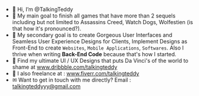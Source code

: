 - 👋 Hi, I’m @TalkingTeddy
- 🤡 My main goal to finish all games that have more than 2 sequels including but not limited to Assassins Creed, Watch Dogs, Wolfestien (is that how it's pronounced?).
- 🧩 My secondary goal is to create Gorgeous User Interfaces and Seamless User Experience Designs for Clients, Implement Designs as Front-End to create `Websites`, `Mobile Applications`, `Softwares`. Also I thrive when writing **Back-End Code** because that's how I started.
- 🎨 Find my ultimate UI / UX Designs that puts Da Vinci's of the world to shame at www.dribbble.com/talkingteddy
- 🥽 I also freelance at : www.fiverr.com/talkingteddy
- ✉ Want to get in touch with me directly? Email : talkingteddyyy@gmail.com
